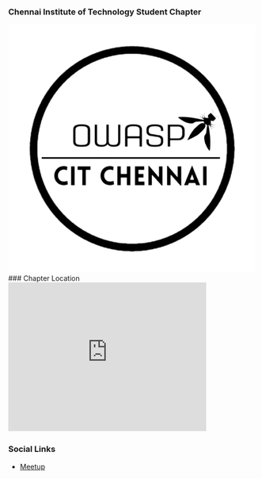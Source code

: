 ### Chennai Institute of Technology Student Chapter
<img src="assets/images/transparantdarkowasp.png">
### Chapter Location
<iframe src="https://www.google.com/maps/embed?pb=!1m18!1m12!1m3!1d3887.9918079477!2d80.04247821530392!3d12.972375590855423!2m3!1f0!2f0!3f0!3m2!1i1024!2i768!4f13.1!3m3!1m2!1s0x3a52f4d07355bab5%3A0xbb6063169c4ed4d9!2sChennai%20Institute%20of%20Technology!5e0!3m2!1sen!2sin!4v1675441269022!5m2!1sen!2sin" width="400" height="300" style="border:0;" allowfullscreen="" loading="lazy" referrerpolicy="no-referrer-when-downgrade"></iframe>

### Social Links
* [Meetup](#)


